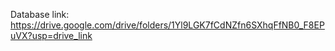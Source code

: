 Database link: https://drive.google.com/drive/folders/1Yl9LGK7fCdNZfn6SXhqFfNB0_F8EPuVX?usp=drive_link
